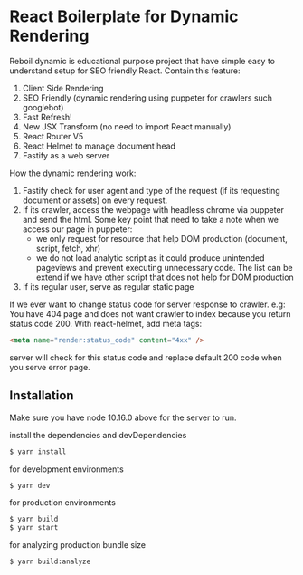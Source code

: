 # React Boilerplate for Dynamic Rendering

   Reboil dynamic is educational purpose project that have simple easy to understand setup for SEO friendly React. Contain this feature:

1. Client Side Rendering
2. SEO Friendly (dynamic rendering using puppeter for crawlers such googlebot)
3. Fast Refresh!
4. New JSX Transform (no need to import React manually)
5. React Router V5
6. React Helmet to manage document head
7. Fastify as a web server

How the dynamic rendering work:
1. Fastify check for user agent and type of the request (if its requesting document or assets) on every request.
2. If its crawler, access the webpage with headless chrome via puppeter and send the html. Some key point that need to take a note when we access our page in puppeter: 
    - we only request for resource that help DOM production (document, script, fetch, xhr)
    - we do not load analytic script as it could produce unintended pageviews and prevent executing unnecessary code. The list can be extend if we have other script that does not help for DOM production
3. If its regular user, serve as regular static page

If we ever want to change status code for server response to crawler. e.g: You have 404 page and does not want crawler to index because you return status code 200. With react-helmet, add meta tags:

```html
<meta name="render:status_code" content="4xx" />
```

server will check for this status code and replace default 200 code when you serve error page.

## Installation
Make sure you have node 10.16.0 above for the server to run.

install the dependencies and devDependencies
```sh
$ yarn install
```
for development environments
```sh
$ yarn dev
```
for production environments
```sh
$ yarn build
$ yarn start
```
for analyzing production bundle size
```sh
$ yarn build:analyze
```
